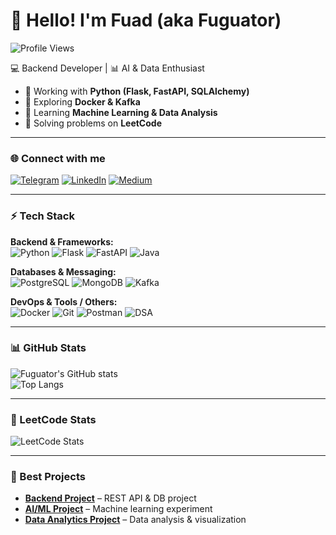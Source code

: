 # 👋 Hello! I'm Fuad (aka Fuguator)

![Profile Views](https://komarev.com/ghpvc/?username=Fuguator&color=green)

💻 Backend Developer | 📊 AI & Data Enthusiast  

- 🔭 Working with **Python (Flask, FastAPI, SQLAlchemy)**  
- 🐳 Exploring **Docker & Kafka**  
- 🧠 Learning **Machine Learning & Data Analysis**  
- 🎯 Solving problems on **LeetCode**  

---

### 🌐 Connect with me
[![Telegram](https://img.shields.io/badge/Telegram-2CA5E0?style=for-the-badge&logo=telegram&logoColor=white)](https://t.me/your_channel_here)
[![LinkedIn](https://img.shields.io/badge/LinkedIn-0077B5?style=for-the-badge&logo=linkedin&logoColor=white)](https://www.linkedin.com/in/fuad-abbasov-56a7a3264/)
[![Medium](https://img.shields.io/badge/Medium-000000?style=for-the-badge&logo=medium&logoColor=white)](https://medium.com/@abbsvfuad)

---

### ⚡ Tech Stack

**Backend & Frameworks:**  
![Python](https://img.shields.io/badge/-Python-3776AB?style=flat&logo=python&logoColor=white)
![Flask](https://img.shields.io/badge/-Flask-000000?style=flat&logo=flask&logoColor=white)
![FastAPI](https://img.shields.io/badge/-FastAPI-009688?style=flat&logo=fastapi&logoColor=white)
![Java](https://img.shields.io/badge/-Java-007396?style=flat&logo=java&logoColor=white)

**Databases & Messaging:**  
![PostgreSQL](https://img.shields.io/badge/-PostgreSQL-336791?style=flat&logo=postgresql&logoColor=white)
![MongoDB](https://img.shields.io/badge/-MongoDB-47A248?style=flat&logo=mongodb&logoColor=white)
![Kafka](https://img.shields.io/badge/-Kafka-231F20?style=flat&logo=apache-kafka&logoColor=white)

**DevOps & Tools / Others:**  
![Docker](https://img.shields.io/badge/-Docker-2496ED?style=flat&logo=docker&logoColor=white)
![Git](https://img.shields.io/badge/-Git-F05032?style=flat&logo=git&logoColor=white)
![Postman](https://img.shields.io/badge/-Postman-FF6C37?style=flat&logo=postman&logoColor=white)
![DSA](https://img.shields.io/badge/-DSA-8A2BE2?style=flat&logo=data:image/svg+xml;base64,PHN2ZyBmaWxsPSJub25lIiB4bWxucz0iaHR0cDovL3d3dy53My5vcmcvMjAwMC9zdmciIHdpZHRoPSIyNCIgaGVpZ2h0PSIyNCI+PHBhdGggZD0iTTEyIDJDNi40OCAyIDIgNi40OCAyIDEyczQuNDggMTAgMTAgMTAgMTAtNC40OCAxMC0xMFMxNy41MiAyIDEyIDJ6bTAgMThjLTQuNDEgMC04LTMuNTktOC04czMuNTktOCA4LTggOCAzLjU5IDggOC0zLjU5IDgtOCA4eiIvPjwvc3ZnPg==)

---

### 📊 GitHub Stats
![Fuguator's GitHub stats](https://github-readme-stats.vercel.app/api?username=Fuguator&show_icons=true&theme=tokyonight)  
![Top Langs](https://github-readme-stats.vercel.app/api/top-langs/?username=Fuguator&layout=compact&theme=tokyonight)  

---

### 🎯 LeetCode Stats
![LeetCode Stats](https://leetcard.jacoblin.cool/Fuguator?theme=dark&font=Source%20Code%20Pro&ext=activity)  

---

### 🚀 Best Projects
- [**Backend Project**](https://github.com/Fuguator/project1) – REST API & DB project  
- [**AI/ML Project**](https://github.com/Fuguator/project2) – Machine learning experiment  
- [**Data Analytics Project**](https://github.com/Fuguator/project3) – Data analysis & visualization  

